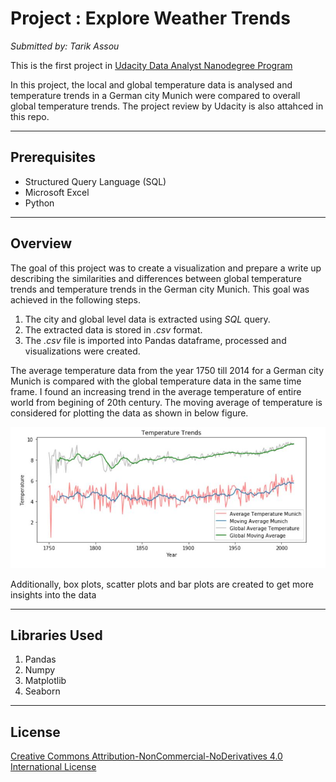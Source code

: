 # Project : Explore Weather Trends

*Submitted by: Tarik Assou*

This is the first project in [Udacity Data Analyst Nanodegree Program](https://www.udacity.com/course/data-analyst-nanodegree--nd002)

In this project, the local and global temperature data is analysed and temperature trends in a German city Munich were compared to overall global temperature trends. The project review by Udacity is also attahced in this repo.

-----------------------------------------------------------------------------------------------------------------------

## Prerequisites 

* Structured Query Language (SQL)
* Microsoft Excel
* Python

--------------------------------------------------------------------------------------------------------------------------------

## Overview

The goal of this project was to create a visualization and prepare a write up describing the similarities and differences between global temperature trends and temperature trends in the German city Munich. 
This goal was achieved in the following steps.

1. The city and global level data is extracted using _SQL_ query.
2. The extracted data is stored in _.csv_ format.
3. The _.csv_ file is imported into Pandas dataframe, processed and visualizations were created.

The average temperature data from the year 1750 till 2014 for a German city Munich is compared with the global temperature data in the same time frame. I found an increasing trend in the average temperature of entire world from begining of 20th century.
The moving average of temperature is considered for plotting the data as shown in below figure.

![Temperature Trends](https://github.com/17rsuraj/data-analyst/blob/master/Explore%20Weather%20Trends/Temperature%20trends.JPG)

Additionally, box plots, scatter plots and bar plots are created to get more insights into the data

--------------------------------------------------------------------------------------------------------------

## Libraries Used

1. Pandas
2. Numpy
3. Matplotlib
4. Seaborn

-------------------------------------------------------------------------------------------------------------

## License

[Creative Commons Attribution-NonCommercial-NoDerivatives 4.0 International License](https://creativecommons.org/licenses/by-nc-nd/4.0/)
